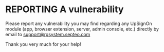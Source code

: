 # REPORTING A vulnerability

Please report any vulnerability you may find regarding any UpSignOn module (app, browser extension, server, admin console, etc.) directly by email to support@rgsystem.septeo.com

Thank you very much for your help!
